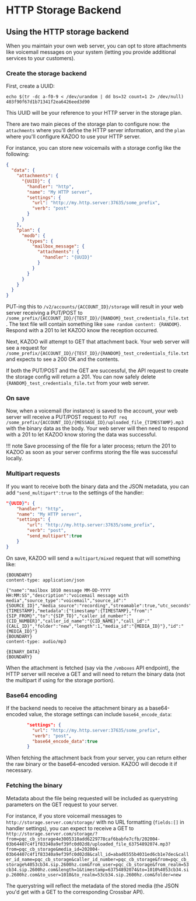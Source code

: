 # HTTP Storage Backend

## Using the HTTP storage backend

When you maintain your own web server, you can opt to store attachments like voicemail messages on your system (letting you provide additional services to your customers).

### Create the storage backend

First, create a UUID:

```shell
echo $(tr -dc a-f0-9 < /dev/urandom | dd bs=32 count=1 2> /dev/null)
403f90f67d1b71341f2ea6426eed3d90
```

This UUID will be your reference to your HTTP server in the storage plan.

There are two main pieces of the storage plan to configure now: the `attachments` where you'll define the HTTP server information, and the `plan` where you'll configure KAZOO to use your HTTP server.

For instance, you can store new voicemails with a storage config like the following:
```json
{
  "data": {
    "attachments": {
      "{UUID}": {
        "handler": "http",
        "name": "My HTTP server",
        "settings": {
          "url": "http://my.http.server:37635/some_prefix",
          "verb": "post"
        }
      }
    },
    "plan": {
      "modb": {
        "types": {
          "mailbox_message": {
            "attachments": {
              "handler": "{UUID}"
            }
          }
        }
      }
    }
  }
}
```

PUT-ing this to `/v2/accounts/{ACCOUNT_ID}/storage` will result in your web server receiving a PUT/POST to `/some_prefix/{ACCOUNT_ID}/{TEST_ID}/{RANDOM}_test_credentials_file.txt`. The text file will contain something like `some random content: {RANDOM}`. Respond with a 201 to let KAZOO know the reception occurred.

Next, KAZOO will attempt to GET that attachment back. Your web server will see a request for `/some_prefix/{ACCOUNT_ID}/{TEST_ID}/{RANDOM}_test_credentials_file.txt` and expects to see a 200 OK and the contents.

If both the PUT/POST and the GET are successful, the API request to create the storage config will return a 201. You can now safely delete `{RANDOM}_test_credentials_file.txt` from your web server.

### On save

Now, when a voicemail (for instance) is saved to the account, your web server will receive a PUT/POST request to `PUT req /some_prefix/{ACCOUNT_ID}/{MESSAGE_ID}/uploaded_file_{TIMESTAMP}.mp3` with the binary data as the body. Your web server will then need to respond with a 201 to let KAZOO know storing the data was successful.

!!! note
    Save processing of the file for a later process; return the 201 to KAZOO as soon as your server confirms storing the file was successful locally.

### Multipart requests

If you want to receive both the binary data and the JSON metadata, you can add `"send_multipart":true` to the settings of the handler:

```json
"{UUID}": {
    "handler": "http",
    "name": "My HTTP server",
    "settings": {
        "url": "http://my.http.server:37635/some_prefix",
        "verb": "post",
        "send_multipart":true
    }
}
```

On save, KAZOO will send a `multipart/mixed` request that will something like:

```
{BOUNDARY}
content-type: application/json

{"name":"mailbox 1010 message MM-DD-YYYY HH:MM:SS","description":"voicemail message with media","source_type":"voicemail","source_id":"{SOURCE_ID}","media_source":"recording","streamable":true,"utc_seconds":{TIMESTAMP},"metadata":{"timestamp":{TIMESTAMP},"from":"{SIP_FROM}","to":"{SIP_TO}","caller_id_number":"{CID_NUMBER}","caller_id_name":"{CID_NAME}","call_id":"{CALL_ID}","folder":"new","length":1,"media_id":"{MEDIA_ID}"},"id":"{MEDIA_ID}"}
{BOUNDARY}
content-type: audio/mp3

{BINARY_DATA}
{BOUNDARY}
```

When the attachment is fetched (say via the `/vmboxes` API endpoint), the HTTP server will receive a GET and will need to return the binary data (not the multipart if using for the storage portion).

### Base64 encoding

If the backend needs to receive the attachment binary as a base64-encoded value, the storage settings can include `base64_encode_data`:

```json
        "settings": {
          "url": "http://my.http.server:37635/some_prefix",
          "verb": "post",
          "base64_encode_data":true
        }
```

When fetching the attachment back from your server, you can return either the raw binary or the base64-encoded version. KAZOO will decode it if necessary.

### Fetching the binary

Metadata about the file being requested will be included as querystring parameters on the GET request to your server.

For instance, if you store voicemail messages to `http://storage.server.com/storage/` with no URL formatting (`fields:[]` in handler settings), you can expect to receive a GET to `http://storage.server.com/storage/?from=pqc_cb_storage4e3005310add6229778caf6babfe7cfb/202004-03b64407c4f1f83340a9ef39fc0d02d8/uploaded_file_63754892074.mp3?from=pqc_cb_storage&media_id=202004-03b64407c4f1f83340a9ef39fc0d02d8&call_id=abad6555b4031ed6cb1e7dec&caller_id_name=pqc_cb_storage&caller_id_number=pqc_cb_storage&from=pqc_cb_storage%4053cb34.sip.2600hz.com&from_user=pqc_cb_storage&from_realm=53cb34.sip.2600hz.com&length=1&timestamp=63754892074&to=1010%4053cb34.sip.2600hz.com&to_user=1010&to_realm=53cb34.sip.2600hz.com&folder=new`

The querystring will reflect the metadata of the stored media (the JSON you'd get with a GET to the corresponding Crossbar API).
